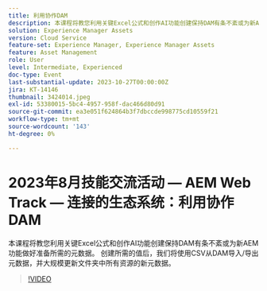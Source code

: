 ```yaml
---
title: 利用协作DAM
description: 本课程将教您利用关键Excel公式和创作AI功能创建保持DAM有条不紊或为新AEM功能做好准备所需的元数据。 创建所需的值后，我们将使用CSV从DAM导入/导出元数据，并大规模更新文件夹中所有资源的新元数据。
solution: Experience Manager Assets
version: Cloud Service
feature-set: Experience Manager, Experience Manager Assets
feature: Asset Management
role: User
level: Intermediate, Experienced
doc-type: Event
last-substantial-update: 2023-10-27T00:00:00Z
jira: KT-14146
thumbnail: 3424014.jpeg
exl-id: 53380015-5bc4-4957-958f-dac466d80d91
source-git-commit: ea3e051f624864b3f7dbccde998775cd10559f21
workflow-type: tm+mt
source-wordcount: '143'
ht-degree: 0%

---
```


# 2023年8月技能交流活动 — AEM Web Track — 连接的生态系统：利用协作DAM

本课程将教您利用关键Excel公式和创作AI功能创建保持DAM有条不紊或为新AEM功能做好准备所需的元数据。 创建所需的值后，我们将使用CSV从DAM导入/导出元数据，并大规模更新文件夹中所有资源的新元数据。

>[!VIDEO](https://video.tv.adobe.com/v/3424014/?learn=on)
